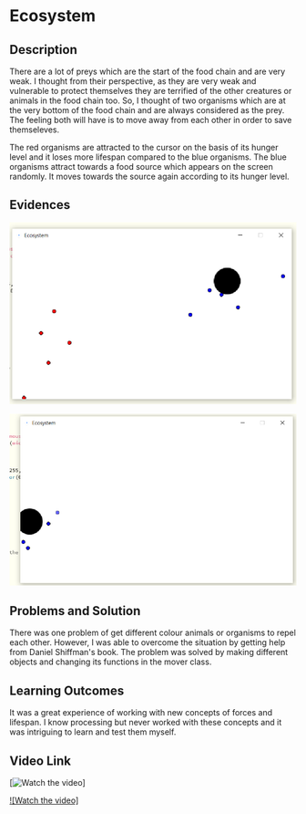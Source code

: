 # Ecosystem

## Description 
There are a lot of preys which are the start of the food chain and are very weak. I thought from their perspective, as they are very weak and vulnerable to protect themselves they are terrified of the other creatures or animals in the food chain too. So, I thought of two organisms which are at the very bottom of the food chain and are always considered as the prey. The feeling both will have is to move away from each other in order to save themseleves. 

The red organisms are attracted to the cursor on the basis of its hunger level and it loses more lifespan compared to the blue organisms. The blue organisms attract towards a food source which appears on the screen randomly. It moves towards the source again according to its hunger level. 

## Evidences

![](evidence1.png)

![](evidence2.png)

## Problems and Solution
There was one problem of get different colour animals or organisms to repel each other. However, I was able to overcome the situation by getting help from Daniel Shiffman's book. The problem was solved by making different objects and changing its functions in the mover class. 

## Learning Outcomes 
It was a great experience of working with new concepts of forces and lifespan. I know processing but never worked with these concepts and it was intriguing to learn and test them myself. 


## Video Link
[![Watch the video](https://youtu.be/fQY5FO_oje8)]




[![Watch the video]]({https://youtu.be/fQY5FO_oje8} "Ecosystem")
